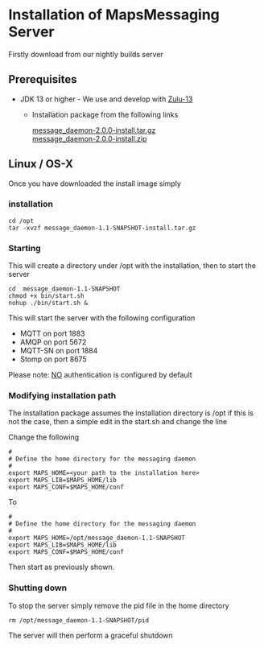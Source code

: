 # Installation of MapsMessaging Server

Firstly download from our nightly builds server 

## Prerequisites 

* JDK 13 or higher - We use and develop with [Zulu-13](https://www.azul.com/downloads/zulu-community/?package=jdk)
  * Installation package from the following links

    [message_daemon-2.0.0-install.tar.gz](https://mapsmessaging.jfrog.io/artifactory/mapsmessaging-images-prod/message_daemon-2.0.0-install.tar.gz) \
    [message_daemon-2.0.0-install.zip](https://mapsmessaging.jfrog.io/artifactory/mapsmessaging-images-prod/message_daemon-2.0.0-install.zip)

## Linux / OS-X

Once you have downloaded the install image simply

### installation

```shell
cd /opt
tar -xvzf message_daemon-1.1-SNAPSHOT-install.tar.gz
```

### Starting
This will create a directory under /opt with the installation, then to start the server
```shell
cd  message_daemon-1.1-SNAPSHOT
chmod +x bin/start.sh
nohup ./bin/start.sh &
```

This will start the server with the following configuration

* MQTT on port 1883 
* AMQP on port 5672
* MQTT-SN on port 1884
* Stomp on port 8675

Please note: <u>NO</u> authentication is configured by default

### Modifying installation path

The installation package assumes the installation directory is /opt if this is not the case, then a simple edit in the start.sh and change the line

Change the following
```shell
#
# Define the home directory for the messaging daemon
#
export MAPS_HOME=<your path to the installation here>
export MAPS_LIB=$MAPS_HOME/lib
export MAPS_CONF=$MAPS_HOME/conf
```

To 

```shell
#
# Define the home directory for the messaging daemon
#
export MAPS_HOME=/opt/message_daemon-1.1-SNAPSHOT
export MAPS_LIB=$MAPS_HOME/lib
export MAPS_CONF=$MAPS_HOME/conf
```

Then start as previously shown.

### Shutting down

To stop the server simply remove the pid file in the home directory

```shell
rm /opt/message_daemon-1.1-SNAPSHOT/pid
```
The server will then perform a graceful shutdown